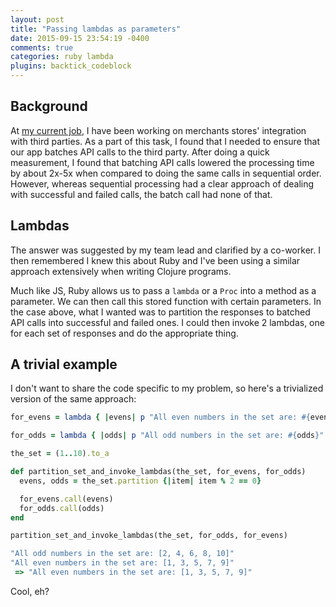 ```yaml
---
layout: post
title: "Passing lambdas as parameters"
date: 2015-09-15 23:54:19 -0400
comments: true
categories: ruby lambda
plugins: backtick_codeblock
---
```


## Background

At [my current job](https://shopify.com), I have been working on merchants stores' integration with third parties. As a part of this task, I found that I needed to ensure that our app batches API calls to the third party. After doing a quick measurement, I found that batching API calls lowered the processing time by about 2x-5x when compared to doing the same calls in sequential order. However, whereas sequential processing had a clear approach of dealing with successful and failed calls, the batch call had none of that.

## Lambdas

The answer was suggested by my team lead and clarified by a co-worker. I then remembered I knew this about Ruby and I've been using a similar approach extensively when writing Clojure programs.

Much like JS, Ruby allows us to pass a `lambda` or a `Proc` into a method as a parameter. We can then call this stored function with certain parameters. In the case above, what I wanted was to partition the responses to batched API calls into successful and failed ones. I could then invoke 2 lambdas, one for each set of responses and do the appropriate thing.

## A trivial example

I don't want to share the code specific to my problem, so here's a trivialized version of the same approach:

``` ruby
for_evens = lambda { |evens| p "All even numbers in the set are: #{evens}" }

for_odds = lambda { |odds| p "All odd numbers in the set are: #{odds}" }

the_set = (1..10).to_a

def partition_set_and_invoke_lambdas(the_set, for_evens, for_odds)
  evens, odds = the_set.partition {|item| item % 2 == 0}

  for_evens.call(evens)
  for_odds.call(odds)
end

partition_set_and_invoke_lambdas(the_set, for_odds, for_evens)

"All odd numbers in the set are: [2, 4, 6, 8, 10]"
"All even numbers in the set are: [1, 3, 5, 7, 9]"
 => "All even numbers in the set are: [1, 3, 5, 7, 9]"
```

Cool, eh?